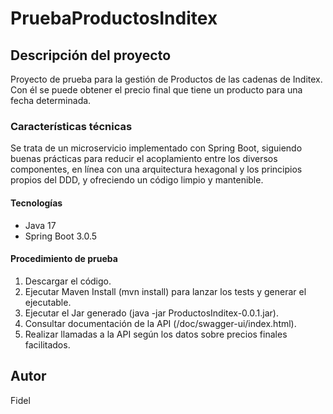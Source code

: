 # PruebaProductosInditex

## Descripción del proyecto
Proyecto de prueba para la gestión de Productos de las cadenas de Inditex. Con él se puede obtener el precio final que tiene un producto para una fecha determinada.

### Características técnicas
Se trata de un microservicio implementado con Spring Boot, siguiendo buenas prácticas para reducir el acoplamiento entre los diversos componentes, en línea con una arquitectura hexagonal y los principios propios del DDD, y ofreciendo un código limpio y mantenible.

#### Tecnologías
* Java 17
* Spring Boot 3.0.5

#### Procedimiento de prueba
1. Descargar el código.
2. Ejecutar Maven Install (mvn install) para lanzar los tests y generar el ejecutable.
3. Ejecutar el Jar generado (java -jar ProductosInditex-0.0.1.jar).
4. Consultar documentación de la API (/doc/swagger-ui/index.html).
5. Realizar llamadas a la API según los datos sobre precios finales facilitados.

## Autor
Fidel
